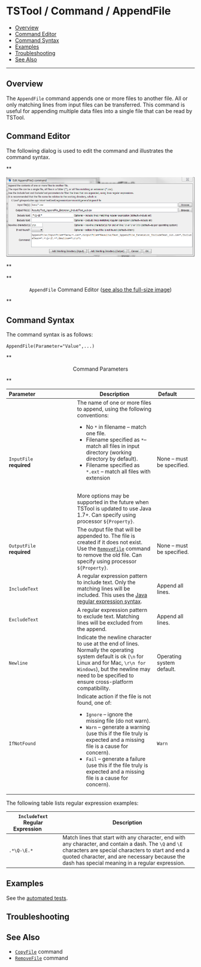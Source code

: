# TSTool / Command / AppendFile #

* [Overview](#overview)
* [Command Editor](#command-editor)
* [Command Syntax](#command-syntax)
* [Examples](#examples)
* [Troubleshooting](#troubleshooting)
* [See Also](#see-also)

-------------------------

## Overview ##

The `AppendFile` command appends one or more files to another file.
All or only matching lines from input files can be transferred.
This command is useful for appending multiple data files into a single file that can be read by TSTool.

## Command Editor ##

The following dialog is used to edit the command and illustrates the command syntax.

**<p style="text-align: center;">
![AppendFile](AppendFile.png)
</p>**

**<p style="text-align: center;">
`AppendFile` Command Editor (<a href="../AppendFile.png">see also the full-size image</a>)
</p>**

## Command Syntax ##

The command syntax is as follows:

```text
AppendFile(Parameter="Value",...)
```
**<p style="text-align: center;">
Command Parameters
</p>**

|**Parameter**&nbsp;&nbsp;&nbsp;&nbsp;&nbsp;&nbsp;&nbsp;&nbsp;&nbsp;&nbsp;&nbsp;&nbsp;&nbsp;&nbsp;&nbsp;&nbsp;&nbsp;&nbsp;&nbsp;&nbsp;&nbsp;&nbsp;&nbsp;&nbsp;&nbsp;&nbsp; | **Description** | **Default**&nbsp;&nbsp;&nbsp;&nbsp;&nbsp;&nbsp;&nbsp;&nbsp;&nbsp;&nbsp; |
|--------------|-----------------|----------------- |
|`InputFile`<br>**required**|The name of one or more files to append, using the following conventions:<ul><li>No `*` in filename – match one file.</li><li>Filename specified as `*`– match all files in input directory (working directory by default).</li><li>Filename specified as `*.ext` – match all files with extension</li></ul><br>More options may be supported in the future when TSTool is updated to use Java 1.7+.  Can specify using processor `${Property}`.|None – must be specified.|
|`OutputFile`<br>**required**|The output file that will be appended to.  The file is created if it does not exist.  Use the [`RemoveFile`](../RemoveFile/RemoveFile.md) command to remove the old file.  Can specify using processor `${Property}`.|None – must be specified.|
|`IncludeText`|A regular expression pattern to include text.  Only the matching lines will be included.  This uses the [Java regular expression syntax](http://en.wikipedia.org/wiki/Regular_expression).|Append all lines.|
|`ExcludeText`|A regular expression pattern to exclude text.  Matching lines will be excluded from the append.|Append all lines.|
|`Newline`|Indicate the newline character to use at the end of lines.  Normally the operating system default is ok (`\n` for Linux and for Mac, `\r\n for Windows`), but the newline may need to be specified to ensure cross-platform compatibility.|Operating system default.|
|`IfNotFound`|Indicate action if the file is not found, one of:<ul><li>`Ignore` – ignore the missing file (do not warn).</li><li>`Warn` – generate a warning (use this if the file truly is expected and a missing file is a cause for concern).</li><li>`Fail` – generate a failure (use this if the file truly is expected and a missing file is a cause for concern).</li></ul>|`Warn`|

The following table lists regular expression examples:

|**`IncludeText` Regular Expression**&nbsp;&nbsp;&nbsp;&nbsp;&nbsp;&nbsp;&nbsp;&nbsp;|**Description**|
|--------------|-----------------|
|`.*\Q-\E.*`|Match lines that start with any character, end with any character, and contain a dash.  The `\Q` and `\E` characters are special characters to start and end a quoted character, and are necessary because the dash has special meaning in a regular expression.|

## Examples ##

See the [automated tests](https://github.com/OpenCDSS/cdss-app-tstool-test/tree/master/test/regression/commands/general/AppendFile).

## Troubleshooting ##

## See Also ##

* [`CopyFile`](../CopyFile/CopyFile.md) command
* [`RemoveFile`](../RemoveFile/RemoveFile.md) command
